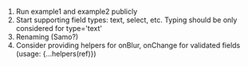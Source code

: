 1. Run example1 and example2 publicly
1. Start supporting field types: text, select, etc. Typing should be only
   considered for type='text'
1. Renaming (Samo?)
1. Consider providing helpers for onBlur, onChange for validated fields (usage:
   {...helpers(ref)})
